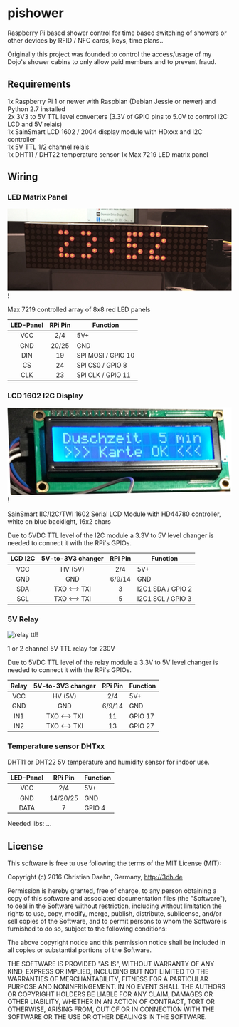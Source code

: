 # pishower

Raspberry Pi based shower control for time based switching of showers or other devices by RFID / NFC cards, keys, time plans..

Originally this project was founded to control the access/usage of my Dojo's shower cabins to only allow paid members and to prevent fraud.

## Requirements

1x Raspberry Pi 1 or newer with Raspbian (Debian Jessie or newer) and Python 2.7 installed  
2x 3V3 to 5V TTL level converters (3.3V of GPIO pins to 5.0V to control I2C LCD and 5V relais)  
1x SainSmart LCD 1602 / 2004 display module with HDxxx and I2C controller  
1x 5V TTL 1/2 channel relais  
1x DHT11 / DHT22 temperature sensor
1x Max 7219 LED matrix panel

## Wiring

### LED Matrix Panel

![Max7219 8x8 LED](/doc/max7219_8x8_panel.jpg)!

Max 7219 controlled array of 8x8 red LED panels

| LED-Panel | RPi Pin | Function  |
|:---------:|:-------:|-----------|
|VCC        | 2/4     | 5V+       | 
|GND        | 20/25   | GND       |
|DIN        | 19      | SPI MOSI / GPIO 10 |
|CS         | 24      | SPI CS0 / GPIO 8 |
|CLK        | 23      | SPI CLK / GPIO 11 |

### LCD 1602 I2C Display

![LCD 1602 HD44780](/doc/lcd_hd44780_i2c.jpg)!

SainSmart IIC/I2C/TWI 1602 Serial LCD Module with HD44780 controller, white on blue backlight, 16x2 chars

Due to 5VDC TTL level of the I2C module a 3.3V to 5V level changer is needed to connect it with the RPi's GPIOs.

| LCD I2C | 5V-to-3V3 changer | RPi Pin | Function |
|:-------:|:-----------------:|:-------:|----------|
|VCC      | HV (5V)           | 2/4     | 5V+      | 
|GND      | GND               | 6/9/14  | GND      |
|SDA      | TXO <--> TXI      | 3       | I2C1 SDA / GPIO 2 |
|SCL      | TXO <--> TXI      | 5       | I2C1 SCL / GPIO 3 |

### 5V Relay

![relay ttl](relay_5v_ttl.jpg)!

1 or 2 channel 5V TTL relay for 230V

Due to 5VDC TTL level of the relay module a 3.3V to 5V level changer is needed to connect it with the RPi's GPIOs.

| Relay | 5V-to-3V3 changer | RPi Pin | Function |
|:-----:|:-----------------:|:-------:|----------|
|VCC    | HV (5V)           | 2/4     | 5V+      | 
|GND    | GND               | 6/9/14  | GND      |
|IN1    | TXO <--> TXI      | 11      | GPIO 17  |
|IN2    | TXO <--> TXI      | 13      | GPIO 27  |

### Temperature sensor DHTxx

DHT11 or DHT22 5V temperature and humidity sensor for indoor use.

| LED-Panel | RPi Pin  | Function  |
|:---------:|:--------:|-----------|
|VCC        | 2/4      | 5V+       | 
|GND        | 14/20/25 | GND       |
|DATA       | 7        | GPIO 4    |

Needed libs: ...


## License

This software is free tu use following the terms of the MIT License (MIT):

Copyright (c) 2016 Christian Daehn, Germany, http://3dh.de

Permission is hereby granted, free of charge, to any person obtaining a copy of this software and associated documentation files (the "Software"), to deal in the Software without restriction, including without limitation the rights to use, copy, modify, merge, publish, distribute, sublicense, and/or sell copies of the Software, and to permit persons to whom the Software is furnished to do so, subject to the following conditions:

The above copyright notice and this permission notice shall be included in all copies or substantial portions of the Software.

THE SOFTWARE IS PROVIDED "AS IS", WITHOUT WARRANTY OF ANY KIND, EXPRESS OR IMPLIED, INCLUDING BUT NOT LIMITED TO THE WARRANTIES OF MERCHANTABILITY, FITNESS FOR A PARTICULAR PURPOSE AND NONINFRINGEMENT. IN NO EVENT SHALL THE AUTHORS OR COPYRIGHT HOLDERS BE LIABLE FOR ANY CLAIM, DAMAGES OR OTHER LIABILITY, WHETHER IN AN ACTION OF CONTRACT, TORT OR OTHERWISE, ARISING FROM, OUT OF OR IN CONNECTION WITH THE SOFTWARE OR THE USE OR OTHER DEALINGS IN THE SOFTWARE.
